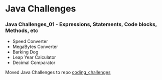 # Java Challenges
### Java Challenges_01 - Expressions, Statements, Code blocks, Methods, etc
  - Speed Converter
  - MegaBytes Converter
  - Barking Dog
  - Leap Year Calculator
  - Decimal Comparator

 Moved Java Challenges to repo [coding_challenges](https://github.com/jordanmor/coding_challenges)
